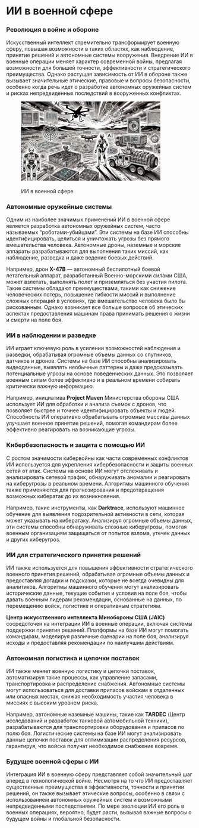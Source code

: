# ИИ в военной сфере

### Революция в войне и обороне

Искусственный интеллект стремительно трансформирует военную сферу, повышая возможности в таких областях, как наблюдение, принятие решений и автономные системы вооружения. Внедрение ИИ в военные операции меняет характер современной войны, предлагая возможности для большей точности, эффективности и стратегического преимущества. Однако растущая зависимость от ИИ в обороне также вызывает значительные этические, правовые и вопросы безопасности, особенно когда речь идет о разработке автономных оружейных систем и рисках непредвиденных последствий в вооруженных конфликтах.

<div align="left">

<figure><img src="../../.gitbook/assets/image (1).png" alt="" width="375"><figcaption><p>ИИ в военной сфере</p></figcaption></figure>

</div>

### Автономные оружейные системы

Одним из наиболее значимых применений ИИ в военной сфере является разработка автономных оружейных систем, часто называемых “роботами-убийцами”. Эти системы на базе ИИ способны идентифицировать, целиться и уничтожать угрозы без прямого вмешательства человека. Автономные дроны, наземные и морские аппараты разрабатываются для выполнения таких миссий, как наблюдение, разведка и даже ведение боевых действий.

Например, дрон **X-47B** — автономный беспилотный боевой летательный аппарат, разработанный Военно-морскими силами США, может взлетать, выполнять полет и приземляться без участия пилота. Такие системы обладают преимуществами, такими как снижение человеческих потерь, повышение гибкости миссий и выполнение сложных операций в условиях, где вмешательство человека было бы рискованным. Однако возникает все больше вопросов об этических аспектах предоставления машинам права принимать решения о жизни и смерти на поле боя.

### ИИ в наблюдении и разведке

ИИ играет ключевую роль в усилении возможностей наблюдения и разведки, обрабатывая огромные объемы данных со спутников, датчиков и дронов. Системы на базе ИИ способны анализировать видеоданные, выявлять необычные паттерны и даже предсказывать потенциальные угрозы на основе поведенческих данных. Это позволяет военным силам более эффективно и в реальном времени собирать критически важную информацию.

Например, инициатива **Project Maven** Министерства обороны США использует ИИ для обработки и анализа съемок с дронов, что позволяет быстрее и точнее идентифицировать объекты и людей. Способность ИИ оперативно обрабатывать огромные массивы данных улучшает военное принятие решений, помогая командирам более эффективно реагировать на возникающие угрозы.

### Кибербезопасность и защита с помощью ИИ

С ростом значимости кибервойны как части современных конфликтов ИИ используется для укрепления кибербезопасности и защиты военных сетей от атак. Системы на основе ИИ могут отслеживать и анализировать сетевой трафик, обнаруживать аномалии и реагировать на киберугрозы в реальном времени. Алгоритмы машинного обучения также применяются для прогнозирования и предотвращения возможных кибератак до их возникновения.

Например, такие инструменты, как **Darktrace**, используют машинное обучение для выявления подозрительной активности в сети, которая может указывать на кибератаку. Анализируя огромные объемы данных, эти системы способны обнаруживать сложные киберугрозы, помогая военным организациям защищаться от попыток взлома, утечек данных и других киберугроз.

### ИИ для стратегического принятия решений

ИИ также используется для повышения эффективности стратегического военного принятия решений, обрабатывая огромные объемы данных и предоставляя догадки и подсказки, которые не всегда очевидны для аналитиков. Алгоритмы машинного обучения могут анализировать исторические данные, текущие события и условия на поле боя, чтобы давать военным лидерам рекомендации, основанные на данных, по перемещению войск, логистике и оперативным стратегиям.

**Центр искусственного интеллекта Минобороны США (JAIC)** сосредоточен на интеграции ИИ в военные операции, включая системы поддержки принятия решений. Платформы на базе ИИ могут помогать командирам, моделируя различные сценарии на поле боя, анализируя исходы и предоставляя рекомендации по наилучшим действиям.

### Автономная логистика и цепочки поставок

ИИ также меняет военную логистику и цепочки поставок, автоматизируя такие процессы, как управление запасами, транспортировка и распределение снабжения. Автономные системы могут использоваться для доставки припасов войскам в отдаленных или опасных местах, снижая необходимость участия человека в миссиях с высоким уровнем риска.

Например, автономные наземные машины, такие как **TARDEC** (Центр исследований и разработок танковой автомобильной техники), разрабатываются для транспортировки оборудования и припасов по полю боя. Логистические системы на базе ИИ могут анализировать данные цепочки поставок для оптимизации распределения ресурсов, гарантируя, что войска получат необходимое снабжение вовремя.

### Будущее военной сферы с ИИ

Интеграция ИИ в военную сферу представляет собой значительный шаг вперед в технологической войне. Несмотря на то что ИИ предоставляет существенные преимущества в эффективности, точности и принятии решений, он также вызывает этические вопросы, особенно в связи с использованием автономных оружейных систем и возможными непредвиденными последствиями. По мере эволюции ИИ его роль в военных операциях, вероятно, будет расти, вызывая важные вопросы о будущем войны и глобальной безопасности.
